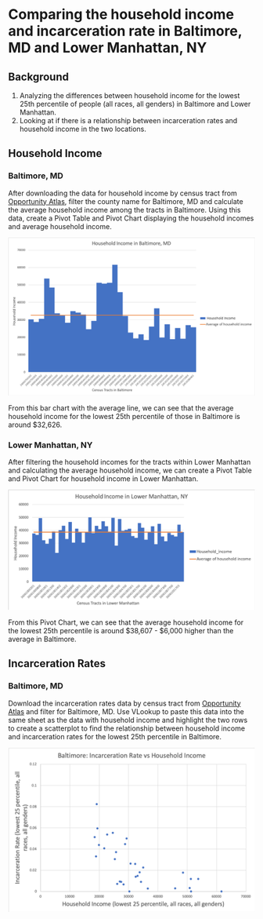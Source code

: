 # Comparing the household income and incarceration rate in Baltimore, MD and Lower Manhattan, NY
## Background
1. Analyzing the differences between household income for the lowest 25th percentile of people (all races, all genders) in Baltimore and Lower Manhattan. 
2. Looking at if there is a relationship between incarceration rates and household income in the two locations. 

## Household Income
### Baltimore, MD
After downloading the data for household income by census tract from [Opportunity Atlas](https://www.opportunityatlas.org), filter the county name for Baltimore, MD and calculate the average household income among the tracts in Baltimore. Using this data, create a Pivot Table and Pivot Chart displaying the household incomes and average household income.

![alt_text](https://github.com/AndrealZhang/Comparing-baltimore-lower-manhattan-household-income-incarceration-rate/blob/master/Baltimore_Pivot.png)

From this bar chart with the average line, we can see that the average household income for the lowest 25th percentile of those in Baltimore is around $32,626. 

### Lower Manhattan, NY
After filtering the household incomes for the tracts within Lower Manhattan and calculating the average household income, we can create a Pivot Table and Pivot Chart for household income in Lower Manhattan.

![alt_text](https://github.com/AndrealZhang/Comparing-baltimore-lower-manhattan-household-income-incarceration-rate/blob/master/Manhattan_Pivot.png)

From this Pivot Chart, we can see that the average household income for the lowest 25th percentile is around $38,607 - $6,000 higher than the average in Baltimore.


## Incarceration Rates
### Baltimore, MD
Download the incarceration rates data by census tract from [Opportunity Atlas](https://www.opportunityatlas.org) and filter for Baltimore, MD. Use VLookup to paste this data into the same sheet as the data with household income and highlight the two rows to create a scatterplot to find the relationship between household income and incarceration rates for the lowest 25th percentile in Baltimore.

![alt_text](https://github.com/AndrealZhang/Comparing-baltimore-lower-manhattan-household-income-incarceration-rate/blob/master/Baltimore_scatterplot.png)


